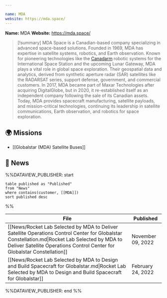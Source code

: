 ```yaml
---

name: MDA
website: https://mda.space/
---
```


**Name:** MDA
**Website:** https://mda.space/

>[!summary]
MDA Space is a Canadian-based company specializing in advanced space-based solutions. Founded in 1969, MDA has expertise in satellite systems, robotics, and Earth observation. Known for pioneering technologies like the [Canadarm](https://en.wikipedia.org/wiki/Canadarm) robotic systems for the International Space Station and the upcoming Lunar Gateway, MDA plays a vital role in global space exploration. Their geospatial data and analytics, derived from synthetic aperture radar (SAR) satellites like the RADARSAT series, support defense, government, and commercial customers. In 2017, MDA became part of Maxar Technologies after acquiring DigitalGlobe, but in 2020, it re-established itself as an independent company following the sale of its Canadian assets. Today, MDA provides spacecraft manufacturing, satellite payloads, and mission-critical technologies, continuing its leadership in satellite communications, Earth observation, and robotics for space exploration.

## 🌍 Missions

- [[Globalstar (MDA) Satellite Buses]]
## 📰 News
%%DATAVIEW_PUBLISHER: start
```
table published as "Published"
from "News"
where contains(customer, [[MDA]])
sort published desc
```
%%

| File                                                                                                                                                                                                                       | Published         |
| -------------------------------------------------------------------------------------------------------------------------------------------------------------------------------------------------------------------------- | ----------------- |
| [[News/Rocket Lab Selected by MDA to Deliver Satellite Operations Control Center for Globalstar Constellation.md\|Rocket Lab Selected by MDA to Deliver Satellite Operations Control Center for Globalstar Constellation]] | November 09, 2022 |
| [[News/Rocket Lab Selected by MDA to Design and Build Spacecraft for Globalstar.md\|Rocket Lab Selected by MDA to Design and Build Spacecraft for Globalstar]]                                                             | February 24, 2022 |

%%DATAVIEW_PUBLISHER: end %%